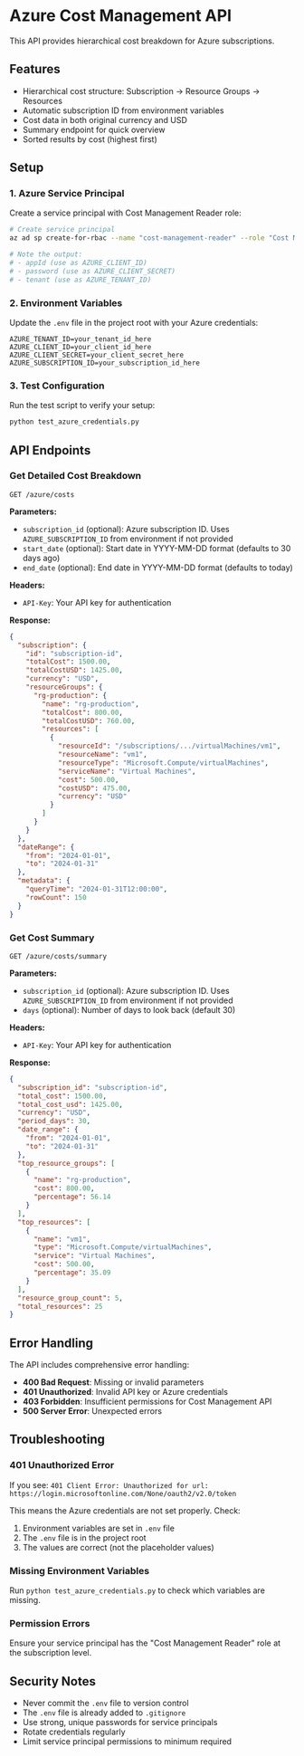 # Azure Cost Management API

This API provides hierarchical cost breakdown for Azure subscriptions.

## Features

- Hierarchical cost structure: Subscription → Resource Groups → Resources
- Automatic subscription ID from environment variables
- Cost data in both original currency and USD
- Summary endpoint for quick overview
- Sorted results by cost (highest first)

## Setup

### 1. Azure Service Principal

Create a service principal with Cost Management Reader role:

```bash
# Create service principal
az ad sp create-for-rbac --name "cost-management-reader" --role "Cost Management Reader" --scopes /subscriptions/{subscription-id}

# Note the output:
# - appId (use as AZURE_CLIENT_ID)
# - password (use as AZURE_CLIENT_SECRET)
# - tenant (use as AZURE_TENANT_ID)
```

### 2. Environment Variables

Update the `.env` file in the project root with your Azure credentials:

```env
AZURE_TENANT_ID=your_tenant_id_here
AZURE_CLIENT_ID=your_client_id_here
AZURE_CLIENT_SECRET=your_client_secret_here
AZURE_SUBSCRIPTION_ID=your_subscription_id_here
```

### 3. Test Configuration

Run the test script to verify your setup:

```bash
python test_azure_credentials.py
```

## API Endpoints

### Get Detailed Cost Breakdown

```http
GET /azure/costs
```

**Parameters:**
- `subscription_id` (optional): Azure subscription ID. Uses `AZURE_SUBSCRIPTION_ID` from environment if not provided
- `start_date` (optional): Start date in YYYY-MM-DD format (defaults to 30 days ago)
- `end_date` (optional): End date in YYYY-MM-DD format (defaults to today)

**Headers:**
- `API-Key`: Your API key for authentication

**Response:**
```json
{
  "subscription": {
    "id": "subscription-id",
    "totalCost": 1500.00,
    "totalCostUSD": 1425.00,
    "currency": "USD",
    "resourceGroups": {
      "rg-production": {
        "name": "rg-production",
        "totalCost": 800.00,
        "totalCostUSD": 760.00,
        "resources": [
          {
            "resourceId": "/subscriptions/.../virtualMachines/vm1",
            "resourceName": "vm1",
            "resourceType": "Microsoft.Compute/virtualMachines",
            "serviceName": "Virtual Machines",
            "cost": 500.00,
            "costUSD": 475.00,
            "currency": "USD"
          }
        ]
      }
    }
  },
  "dateRange": {
    "from": "2024-01-01",
    "to": "2024-01-31"
  },
  "metadata": {
    "queryTime": "2024-01-31T12:00:00",
    "rowCount": 150
  }
}
```

### Get Cost Summary

```http
GET /azure/costs/summary
```

**Parameters:**
- `subscription_id` (optional): Azure subscription ID. Uses `AZURE_SUBSCRIPTION_ID` from environment if not provided
- `days` (optional): Number of days to look back (default 30)

**Headers:**
- `API-Key`: Your API key for authentication

**Response:**
```json
{
  "subscription_id": "subscription-id",
  "total_cost": 1500.00,
  "total_cost_usd": 1425.00,
  "currency": "USD",
  "period_days": 30,
  "date_range": {
    "from": "2024-01-01",
    "to": "2024-01-31"
  },
  "top_resource_groups": [
    {
      "name": "rg-production",
      "cost": 800.00,
      "percentage": 56.14
    }
  ],
  "top_resources": [
    {
      "name": "vm1",
      "type": "Microsoft.Compute/virtualMachines",
      "service": "Virtual Machines",
      "cost": 500.00,
      "percentage": 35.09
    }
  ],
  "resource_group_count": 5,
  "total_resources": 25
}
```

## Error Handling

The API includes comprehensive error handling:

- **400 Bad Request**: Missing or invalid parameters
- **401 Unauthorized**: Invalid API key or Azure credentials
- **403 Forbidden**: Insufficient permissions for Cost Management API
- **500 Server Error**: Unexpected errors

## Troubleshooting

### 401 Unauthorized Error

If you see: `401 Client Error: Unauthorized for url: https://login.microsoftonline.com/None/oauth2/v2.0/token`

This means the Azure credentials are not set properly. Check:
1. Environment variables are set in `.env` file
2. The `.env` file is in the project root
3. The values are correct (not the placeholder values)

### Missing Environment Variables

Run `python test_azure_credentials.py` to check which variables are missing.

### Permission Errors

Ensure your service principal has the "Cost Management Reader" role at the subscription level.

## Security Notes

- Never commit the `.env` file to version control
- The `.env` file is already added to `.gitignore`
- Use strong, unique passwords for service principals
- Rotate credentials regularly
- Limit service principal permissions to minimum required